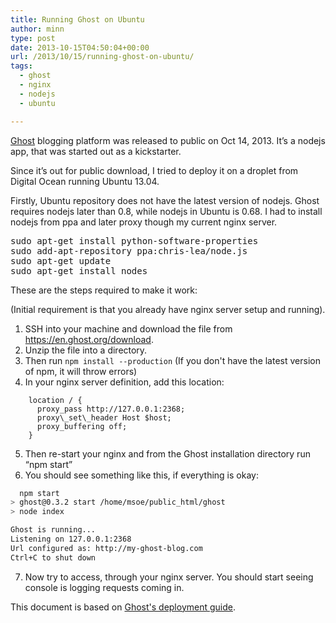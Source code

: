 ```yaml
---
title: Running Ghost on Ubuntu
author: minn
type: post
date: 2013-10-15T04:50:04+00:00
url: /2013/10/15/running-ghost-on-ubuntu/
tags:
  - ghost
  - nginx
  - nodejs
  - ubuntu

---
```

<a title="Ghost" href="http://ghost.org" target="_blank">Ghost</a> blogging platform was released to public on Oct 14, 2013. It&#8217;s a nodejs app, that was started out as a kickstarter.

Since it&#8217;s out for public download, I tried to deploy it on a droplet from Digital Ocean running Ubuntu 13.04.

Firstly, Ubuntu repository does not have the latest version of nodejs. Ghost requires nodejs later than 0.8, while nodejs in Ubuntu is 0.68. I had to install nodejs from ppa and later proxy though my current nginx server.

<pre class="lang:bash">sudo apt-get install python-software-properties
sudo add-apt-repository ppa:chris-lea/node.js
sudo apt-get update
sudo apt-get install nodes</pre>

These are the steps required to make it work:
  
(Initial requirement is that you already have nginx server setup and running).

  1. SSH into your machine and download the file from https://en.ghost.org/download.
  2. Unzip the file into a directory.
  3. Then run `npm install --production` (If you don't have the latest version of npm, it will throw errors)
  4. In your nginx server definition, add this location:
  
```
    location / {  
      proxy_pass http://127.0.0.1:2368;
      proxy\_set\_header Host $host;
      proxy_buffering off;  
    }
```

  5. Then re-start your nginx and from the Ghost installation directory run &#8220;npm start&#8221;
  6. You should see something like this, if everything is okay: 

```bash
  npm start
> ghost@0.3.2 start /home/msoe/public_html/ghost
> node index

Ghost is running...
Listening on 127.0.0.1:2368
Url configured as: http://my-ghost-blog.com
Ctrl+C to shut down
```

  7. Now try to access, through your nginx server. You should start seeing console is logging requests coming in.

This document is based on <a title="Deploy Ghost" href="http://docs.ghost.org/installation/deploy/" target="_blank">Ghost's deployment guide</a>.